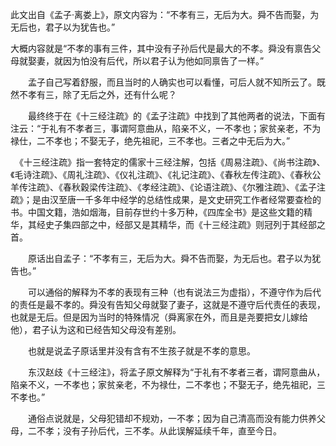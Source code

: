 此文出自《孟子·离娄上》，原文内容为：“不孝有三，无后为大。舜不告而娶，为无后也，君子以为犹告也。”

大概内容就是“不孝的事有三件，其中没有子孙后代是最大的不孝。舜没有禀告父母就娶妻，就因为怕没有后代，所以君子认为他如同禀告了一样。”

　　孟子自己写着舒服，而且当时的人确实也可以看懂，可后人就不知所云了。既然不孝有三，除了无后之外，还有什么呢？

　　最终终于在《十三经注疏》的《孟子注疏》中找到了其他两者的说法，下面有注云：“于礼有不孝者三，事谓阿意曲从，陷亲不义，一不孝也；家贫亲老，不为禄仕，二不孝也；不娶无子，绝先祖祀，三不孝也。三者之中无后为大。”


　《十三经注疏》指一套特定的儒家十三经注解，包括《周易注疏》、《尚书注疏》、《毛诗注疏》、《周礼注疏》、《仪礼注疏》、《礼记注疏》、《春秋左传注疏》、《春秋公羊传注疏》、《春秋穀梁传注疏》、《孝经注疏》、《论语注疏》、《尔雅注疏》、《孟子注疏》；是由汉至唐一千多年中经学的总结性成果，是文史研究工作者经常要查检的书。中国文籍，浩如烟海，目前存世约十多万种，《四库全书》是这些文籍的精华，其经史子集四部之中，经部又是其精华，而《十三经注疏》则冠列于其经部之首。

　　原话出自孟子：“不孝有三，无后为大。舜不告而娶，为无后也。君子以为犹告也。”

　　可以通俗的解释为不孝的表现有三种（也有说法三为虚指），不遵守作为后代的责任是最不孝的。舜没有告知父母就娶了妻子，这就是不遵守后代责任的表现，也就是无后。但是因为当时的特殊情况（舜离家在外，而且是尧要把女儿嫁给他），君子认为这和已经告知父母没有差别。

　　也就是说孟子原话里并没有含有不生孩子就是不孝的意思。

　　东汉赵歧《十三经注》，将孟子原文解释为“于礼有不孝者三者，谓阿意曲从，陷亲不义，一不孝也；家贫亲老，不为禄仕，二不孝也；不娶无子，绝先祖祀，三不孝也。”

　　通俗点说就是，父母犯错却不规劝，一不孝；因为自己清高而没有能力供养父母，二不孝；没有子孙后代，三不孝。从此误解延续千年，直至今日。